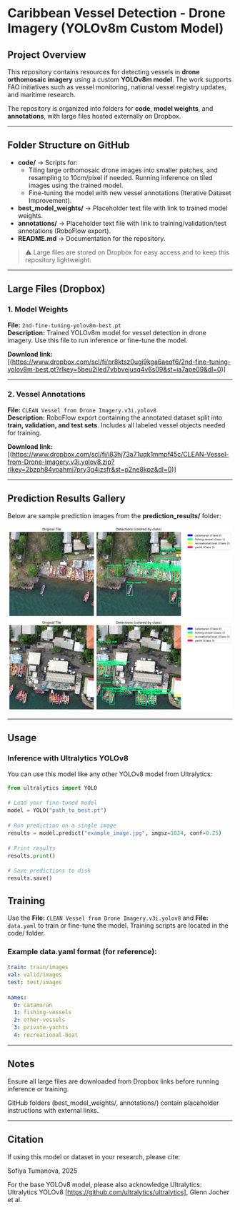 # Caribbean Vessel Detection - Drone Imagery (YOLOv8m Custom Model)

## Project Overview
This repository contains resources for detecting vessels in **drone orthomosaic imagery** using a custom **YOLOv8m model**. The work supports FAO initiatives such as vessel monitoring, national vessel registry updates, and maritime research.  

The repository is organized into folders for **code**, **model weights**, and **annotations**, with large files hosted externally on Dropbox.

---

## Folder Structure on GitHub

- **code/** → Scripts for:
  - Tiling large orthomosaic drone images into smaller patches, and resampling to 10cm/pixel if needed. Running inference on tiled images using the trained model.
  - Fine-tuning the model with new vessel annotations (Iterative Dataset Improvement).  
- **best_model_weights/** → Placeholder text file with link to trained model weights.  
- **annotations/** → Placeholder text file with link to training/validation/test annotations (RoboFlow export).    
- **README.md** → Documentation for the repository.  

> ⚠️ Large files are stored on Dropbox for easy access and to keep this repository lightweight.

---

## Large Files (Dropbox)

### 1. Model Weights
**File:** `2nd-fine-tuning-yolov8m-best.pt`  
**Description:** Trained YOLOv8m model for vessel detection in drone imagery. Use this file to run inference or fine-tune the model.  

**Download link:** [(https://www.dropbox.com/scl/fi/pr8ktsz0ugj9kga6aeqf6/2nd-fine-tuning-yolov8m-best.pt?rlkey=5beu2iled7vbbvejusq4v6s09&st=ia7ape09&dl=0)]

---

### 2. Vessel Annotations
**File:** `CLEAN Vessel from Drone Imagery.v3i.yolov8`  
**Description:** RoboFlow export containing the annotated dataset split into **train, validation, and test sets**. Includes all labeled vessel objects needed for training.  

**Download link:** \[(https://www.dropbox.com/scl/fi/i83hj73a71uqk1mmpf45c/CLEAN-Vessel-from-Drone-Imagery.v3i.yolov8.zip?rlkey=2bzph84yoahmi7pry3g4izsfr&st=p2ne8kpz&dl=0)]

---

## Prediction Results Gallery

Below are sample prediction images from the **prediction_results/** folder:

![Prediction 1](prediction_results/download%20(5).png)
![Prediction 2](prediction_results/download%20(6).png)

---


## Usage

### Inference with Ultralytics YOLOv8

You can use this model like any other YOLOv8 model from Ultralytics:

```python
from ultralytics import YOLO

# Load your fine-tuned model
model = YOLO("path_to_best.pt")

# Run prediction on a single image
results = model.predict("example_image.jpg", imgsz=1024, conf=0.25)

# Print results
results.print()

# Save predictions to disk
results.save()
```

## Training 
Use the **File:** `CLEAN Vessel from Drone Imagery.v3i.yolov8` and **File:** `data.yaml` to train or fine-tune the model.
Training scripts are located in the code/ folder.

### Example data.yaml format (for reference):
```yaml
train: train/images
val: valid/images
test: test/images

names: 
  0: catamaran
  1: fishing-vessels
  2: other-vessels
  3: private-yachts
  4: recreational-boat
```
---
## Notes
Ensure all large files are downloaded from Dropbox links before running inference or training.

GitHub folders (best_model_weights/, annotations/) contain placeholder instructions with external links.

---
## Citation 
If using this model or dataset in your research, please cite:

Sofiya Tumanova, 2025

For the base YOLOv8 model, please also acknowledge Ultralytics:
Ultralytics YOLOv8
[https://github.com/ultralytics/ultralytics], Glenn Jocher et al.
